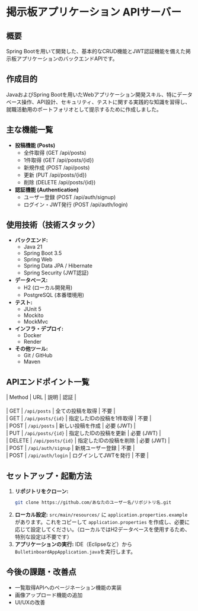 # 掲示板アプリケーション APIサーバー

## 概要

Spring Bootを用いて開発した、基本的なCRUD機能とJWT認証機能を備えた掲示板アプリケーションのバックエンドAPIです。

## 作成目的

JavaおよびSpring Bootを用いたWebアプリケーション開発スキル、特にデータベース操作、API設計、セキュリティ、テストに関する実践的な知識を習得し、就職活動用のポートフォリオとして提示するために作成しました。

## 主な機能一覧

- **投稿機能 (Posts)**
  - 全件取得 (GET /api/posts)
  - 1件取得 (GET /api/posts/{id})
  - 新規作成 (POST /api/posts)
  - 更新 (PUT /api/posts/{id})
  - 削除 (DELETE /api/posts/{id})
- **認証機能 (Authentication)**
  - ユーザー登録 (POST /api/auth/signup)
  - ログイン・JWT発行 (POST /api/auth/login)

## 使用技術（技術スタック）

- **バックエンド:**
  - Java 21
  - Spring Boot 3.5
  - Spring Web
  - Spring Data JPA / Hibernate
  - Spring Security (JWT認証)
- **データベース:**
  - H2 (ローカル開発用)
  - PostgreSQL (本番環境用)
- **テスト:**
  - JUnit 5
  - Mockito
  - MockMvc
- **インフラ・デプロイ:**
  - Docker
  - Render
- **その他ツール:**
  - Git / GitHub
  - Maven

## APIエンドポイント一覧

| Method | URL | 説明 | 認証 |<br><br>
| GET    | `/api/posts` | 全ての投稿を取得 | 不要 |<br>
| GET    | `/api/posts/{id}` | 指定したIDの投稿を1件取得 | 不要 |<br>
| POST   | `/api/posts` | 新しい投稿を作成 | 必要 (JWT) |<br>
| PUT    | `/api/posts/{id}` | 指定したIDの投稿を更新 | 必要 (JWT) |<br>
| DELETE | `/api/posts/{id}` | 指定したIDの投稿を削除 | 必要 (JWT) |<br>
| POST   | `/api/auth/signup` | 新規ユーザー登録 | 不要 |<br>
| POST   | `/api/auth/login` | ログインしてJWTを発行 | 不要 |<br>

## セットアップ・起動方法

1.  **リポジトリをクローン:**
    ```bash
    git clone https://github.com/あなたのユーザー名/リポジトリ名.git
    ```
2.  **ローカル設定:**
    `src/main/resources/` に `application.properties.example` があります。これをコピーして `application.properties` を作成し、必要に応じて設定してください。（ローカルではH2データベースを使用するため、特別な設定は不要です）
3.  **アプリケーションの実行:**
    IDE（Eclipseなど）から`BulletinboardAppApplication.java`を実行します。

## 今後の課題・改善点

-  一覧取得APIへのページネーション機能の実装
-  画像アップロード機能の追加
-  UI/UXの改善